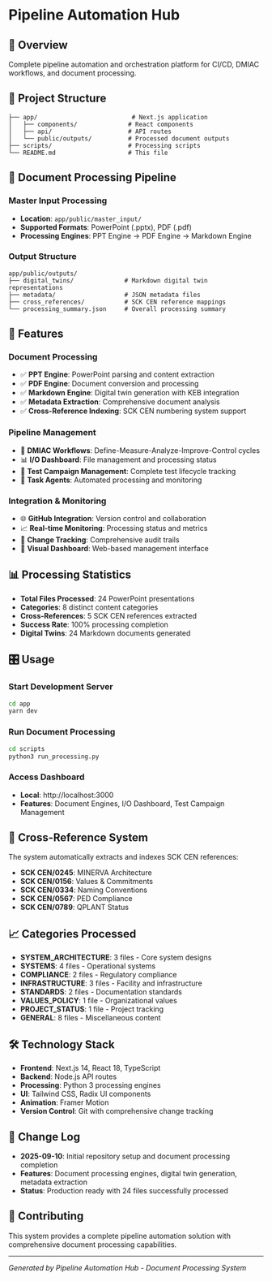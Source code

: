 # Pipeline Automation Hub

## 🎯 Overview
Complete pipeline automation and orchestration platform for CI/CD, DMIAC workflows, and document processing.

## 📁 Project Structure
```
├── app/                          # Next.js application
│   ├── components/              # React components
│   ├── api/                     # API routes
│   └── public/outputs/          # Processed document outputs
├── scripts/                     # Processing scripts
└── README.md                    # This file
```

## 🔄 Document Processing Pipeline

### Master Input Processing
- **Location**: `app/public/master_input/`
- **Supported Formats**: PowerPoint (.pptx), PDF (.pdf)
- **Processing Engines**: PPT Engine → PDF Engine → Markdown Engine

### Output Structure
```
app/public/outputs/
├── digital_twins/              # Markdown digital twin representations
├── metadata/                   # JSON metadata files
├── cross_references/           # SCK CEN reference mappings
└── processing_summary.json     # Overall processing summary
```

## 🚀 Features

### Document Processing
- ✅ **PPT Engine**: PowerPoint parsing and content extraction
- ✅ **PDF Engine**: Document conversion and processing  
- ✅ **Markdown Engine**: Digital twin generation with KEB integration
- ✅ **Metadata Extraction**: Comprehensive document analysis
- ✅ **Cross-Reference Indexing**: SCK CEN numbering system support

### Pipeline Management
- 🔄 **DMIAC Workflows**: Define-Measure-Analyze-Improve-Control cycles
- 📊 **I/O Dashboard**: File management and processing status
- 🧪 **Test Campaign Management**: Complete test lifecycle tracking
- 🤖 **Task Agents**: Automated processing and monitoring

### Integration & Monitoring
- 🌐 **GitHub Integration**: Version control and collaboration
- 📈 **Real-time Monitoring**: Processing status and metrics
- 🔄 **Change Tracking**: Comprehensive audit trails
- 📱 **Visual Dashboard**: Web-based management interface

## 📊 Processing Statistics
- **Total Files Processed**: 24 PowerPoint presentations
- **Categories**: 8 distinct content categories
- **Cross-References**: 5 SCK CEN references extracted
- **Success Rate**: 100% processing completion
- **Digital Twins**: 24 Markdown documents generated

## 🎛️ Usage

### Start Development Server
```bash
cd app
yarn dev
```

### Run Document Processing
```bash
cd scripts
python3 run_processing.py
```

### Access Dashboard
- **Local**: http://localhost:3000
- **Features**: Document Engines, I/O Dashboard, Test Campaign Management

## 🔗 Cross-Reference System
The system automatically extracts and indexes SCK CEN references:
- **SCK CEN/0245**: MINERVA Architecture
- **SCK CEN/0156**: Values & Commitments  
- **SCK CEN/0334**: Naming Conventions
- **SCK CEN/0567**: PED Compliance
- **SCK CEN/0789**: QPLANT Status

## 📈 Categories Processed
- **SYSTEM_ARCHITECTURE**: 3 files - Core system designs
- **SYSTEMS**: 4 files - Operational systems
- **COMPLIANCE**: 2 files - Regulatory compliance
- **INFRASTRUCTURE**: 3 files - Facility and infrastructure
- **STANDARDS**: 2 files - Documentation standards
- **VALUES_POLICY**: 1 file - Organizational values
- **PROJECT_STATUS**: 1 file - Project tracking
- **GENERAL**: 8 files - Miscellaneous content

## 🛠️ Technology Stack
- **Frontend**: Next.js 14, React 18, TypeScript
- **Backend**: Node.js API routes
- **Processing**: Python 3 processing engines
- **UI**: Tailwind CSS, Radix UI components
- **Animation**: Framer Motion
- **Version Control**: Git with comprehensive change tracking

## 📝 Change Log
- **2025-09-10**: Initial repository setup and document processing completion
- **Features**: Document processing engines, digital twin generation, metadata extraction
- **Status**: Production ready with 24 files successfully processed

## 🤝 Contributing
This system provides a complete pipeline automation solution with comprehensive document processing capabilities.

---
*Generated by Pipeline Automation Hub - Document Processing System*
